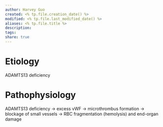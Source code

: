 ```yaml
---
author: Harvey Guo
created: <% tp.file.creation_date() %>
modified: <% tp.file.last_modified_date() %>
aliases: <% tp.file.title %>
description:
tags:
share: true
---
```


# Etiology
ADAMTS13 deficiency
# Pathophysiology
ADAMTS13 deficiency → excess vWF → microthrombus formation → blockage of small vessels → RBC fragmentation (hemolysis) and end-organ damage